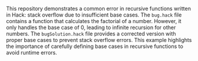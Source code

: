 This repository demonstrates a common error in recursive functions written in Hack: stack overflow due to insufficient base cases. The `bug.hack` file contains a function that calculates the factorial of a number. However, it only handles the base case of 0, leading to infinite recursion for other numbers.  The `bugSolution.hack` file provides a corrected version with proper base cases to prevent stack overflow errors.  This example highlights the importance of carefully defining base cases in recursive functions to avoid runtime errors.